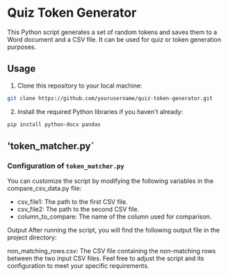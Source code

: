 # Quiz Token Generator

This Python script generates a set of random tokens and saves them to a Word document and a CSV file. It can be used for quiz or token generation purposes.

## Usage

1. Clone this repository to your local machine:

```bash
git clone https://github.com/yourusername/quiz-token-generator.git
```

2. Install the required Python libraries if you haven't already:
``` bash
pip install python-docx pandas
```

## 'token_matcher.py`

### Configuration of `token_matcher.py`
You can customize the script by modifying the following variables in the compare_csv_data.py file:

+ csv_file1: The path to the first CSV file.
+ csv_file2: The path to the second CSV file.
+ column_to_compare: The name of the column used for comparison.

Output
After running the script, you will find the following output file in the project directory:

non_matching_rows.csv: The CSV file containing the non-matching rows between the two input CSV files.
Feel free to adjust the script and its configuration to meet your specific requirements.
